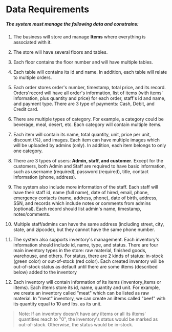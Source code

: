 # Data Requirements

##### The system must manage the following data and constrains: 

1. The business will store and manage **Items** where everything is associated with it.  

1. The store will have several floors and tables.

1. Each floor contains the floor number and will have multiple tables.

1. Each table will contains its id and name. In addition, each table will relate to multiple orders.

1. Each order stores order's number, timestamp, total price, and its record. Orders'record will have all order's information, list of items (with items' information, plus quantity and price) for each order, staff's id and name, and payment type. There are 3 type of payments: Cash, Debit, and Credit card.

1. There are multiple types of category. For example, a category could be beverage, meal, desert, etc. Each category will contain multiple items. 

1. Each item will contain its name, total quantity, unit, price per unit, discount (%), and images. Each item can have multiple images which will be uploaded by admins (only). In addition, each item belongs to only one category.

1. There are 3 types of users: **Admin, staff, and customer**. Except for the customers, both Admin and Staff are required to have basic information, such as username (required), password (required), title, contact information (phone, address). 

1. The system also include more information of the staff. Each staff will have their staff id, name (full name), date of hired, email, phone, emergency contacts (name, address, phone), date of birth, address, SSN, and records which include notes or comments from admins (optional). Each record should list admin's name, timestamp, notes/comments. 

1. Multiple staff/admins can have the same address (including street, city, state, and zipcode), but they cannot have the same phone number. 

1. The system also supports inventory's management. Each inventory's information should include id, name, type, and status. There are four main inventory types in the store: raw material, finished goods, warehouse, and others. For status, there are 2 kinds of status: in-stock (green color) or out-of-stock (red color). Each created inventory will be out-of-stock status as default until there are some iItems (described below) added to the inventory

1. Each inventory will contain information of its items (inventory_items or iItems). Each iItems store its id, name, quantity and unit. For example, we create an inventory called "meat" which can be listed as raw material. In "meat" inventory, we can create an iItems called "beef" with its quantity equal to 10 and lbs. as its unit.

> Note: If an inventory doesn't have any iItems or all its iItems' quantities reach to "0", the inventory's status would be marked as out-of-stock. Otherwise, the status would be in-stock. 



